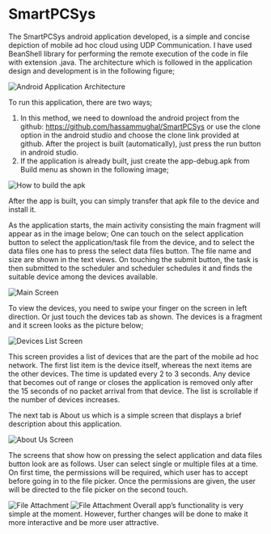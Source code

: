 # SmartPCSys

The SmartPCSys android application developed, is a simple and concise depiction of mobile ad hoc cloud using UDP Communication. I have used BeanShell library for performing the remote execution of the code in file with extension .java. The architecture which is followed in the application design and development is in the following figure;

![Android Application Architecture](https://github.com/hassammughal/SmartPCSys/blob/master/image.png)

To run this application, there are two ways;
1.	In this method, we need to download the android project from the github: https://github.com/hassammughal/SmartPCSys or use the clone option in the android studio and choose the clone link provided at github. After the project is built (automatically), just press the run button in android studio.
2.	If the application is already built, just create the app-debug.apk from Build menu as shown in the following image;

![How to build the apk](https://github.com/hassammughal/SmartPCSys/blob/master/img1.jpg)

After the app is built, you can simply transfer that apk file to the device and install it.

As the application starts, the main activity consisting the main fragment will appear as in the image below; One can touch on the select application button to select the application/task file from the device, and to select the data files one has to press the select data files button. The file name and size are shown in the text views. On touching the submit button, the task is then submitted to the scheduler and scheduler schedules it and finds the suitable device among the devices available. 

![Main Screen](https://github.com/hassammughal/SmartPCSys/blob/master/img2.jpg)

To view the devices, you need to swipe your finger on the screen in left direction. Or just touch the devices tab as shown. The devices is a fragment and it screen looks as the picture below;

 ![Devices List Screen](https://github.com/hassammughal/SmartPCSys/blob/master/img3.jpg)

This screen provides a list of devices that are the part of the mobile ad hoc network. The first list item is the device itself, whereas the next items are the other devices. The time is updated every 2 to 3 seconds. Any device that becomes out of range or closes the application is removed only after the 15 seconds of no packet arrival from that device. The list is scrollable if the number of devices increases.

The next tab is About us which is a simple screen that displays a brief description about this application.

![About Us Screen](https://github.com/hassammughal/SmartPCSys/blob/master/img4.jpg)


The screens that show how on pressing the select application and data files button look are as follows. User can select single or multiple files at a time.
On first time, the permissions will be required, which user has to accept before going in to the file picker. Once the permissions are given, the user will be directed to the file picker on the second touch.
  
![File Attachment](https://github.com/hassammughal/SmartPCSys/blob/master/img5.jpg)
![File Attachment](https://github.com/hassammughal/SmartPCSys/blob/master/img6.jpg)
	Overall app’s functionality is very simple at the moment. However, further changes will be done to make it more interactive and be more user attractive.

